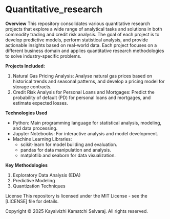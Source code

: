 # Quantitative_research

**Overview**
This repository consolidates various quantitative research projects that explore a wide range of analytical tasks and solutions in both commodity trading and credit risk analysis. The goal of each project is to develop predictive models, perform statistical analysis, and provide actionable insights based on real-world data. Each project focuses on a different business domain and applies quantitative research methodologies to solve industry-specific problems.

**Projects Included:**
1. Natural Gas Pricing Analysis: Analyse natural gas prices based on historical trends and seasonal patterns, and develop a pricing model for storage contracts.
2. Credit Risk Analysis for Personal Loans and Mortgages: Predict the probability of default (PD) for personal loans and mortgages, and estimate expected losses.

**Technologies Used**
- Python: Main programming language for statistical analysis, modeling, and data processing.
- Jupyter Notebooks: For interactive analysis and model development.
- Machine Learning Libraries:
  - scikit-learn for model building and evaluation.
  - pandas for data manipulation and analysis.
  - matplotlib and seaborn for data visualization.
 
**Key Methodologies**
1. Exploratory Data Analysis (EDA)
2. Predictive Modeling
3. Quantization Techniques

License
This repository is licensed under the MIT License - see the [LICENSE] file for details.

Copyright
© 2025 Kayalvizhi Kamatchi Selvaraj. All rights reserved.

